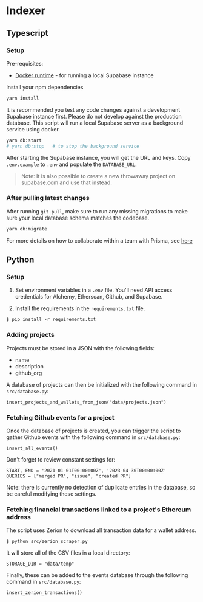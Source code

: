 # Indexer

## Typescript

### Setup

Pre-requisites:

- [Docker runtime](https://docs.docker.com/engine/install/) - for running a local Supabase instance

Install your npm dependencies

```bash
yarn install
```

It is recommended you test any code changes against a development Supabase instance first.
Please do not develop against the production database.
This script will run a local Supabase server as a background service using docker.

```bash
yarn db:start
# yarn db:stop   # to stop the background service
```

After starting the Supabase instance, you will get the URL and keys.
Copy `.env.example` to `.env` and populate the `DATABASE_URL`.

> Note: It is also possible to create a new throwaway project on supabase.com and use that instead.

### After pulling latest changes

After running `git pull`, make sure to run any missing migrations to make sure your local database schema matches the codebase.

```bash
yarn db:migrate
```

For more details on how to collaborate within a team with Prisma, see [here](https://www.prisma.io/docs/guides/migrate/developing-with-prisma-migrate/team-development)

## Python

### Setup

1. Set environment variables in a `.env` file. You'll need API access credentials for Alchemy, Etherscan, Github, and Supabase.

2. Install the requirements in the `requirements.txt` file.

`$ pip install -r requirements.txt`

### Adding projects

Projects must be stored in a JSON with the following fields:

- name
- description
- github_org

A database of projects can then be initialized with the following command in `src/database.py`:

`insert_projects_and_wallets_from_json("data/projects.json")`

### Fetching Github events for a project

Once the database of projects is created, you can trigger the script to gather Github events with the following command in `src/database.py`:

`insert_all_events()`

Don't forget to review constant settings for:

```
START, END = '2021-01-01T00:00:00Z', '2023-04-30T00:00:00Z'
QUERIES = ["merged PR", "issue", "created PR"]
```

Note: there is currently no detection of duplicate entries in the database, so be careful modifying these settings.

### Fetching financial transactions linked to a project's Ethereum address

The script uses Zerion to download all transaction data for a wallet address.

`$ python src/zerion_scraper.py`

It will store all of the CSV files in a local directory:

`STORAGE_DIR = "data/temp"`

Finally, these can be added to the events database through the following command in `src/database.py`:

`insert_zerion_transactions()`
